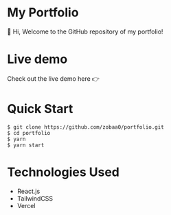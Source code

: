 # My Portfolio

👋 Hi, Welcome to the GitHub repository of my portfolio!

# Live demo
Check out the live demo here :point_right: 

# Quick Start
```
$ git clone https://github.com/zobaa0/portfolio.git
$ cd portfolio
$ yarn
$ yarn start
```

# Technologies Used
- React.js
- TailwindCSS
- Vercel
